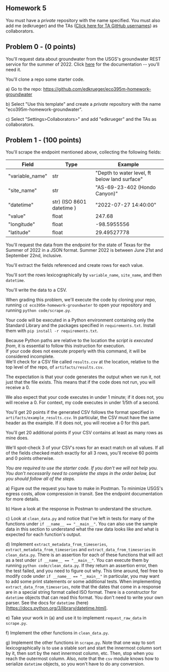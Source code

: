 ## Homework 5
You must have a _private_ repository with the name specified. You must also add me (edkrueger) and the TAs ([Click here for TA GitHub usernames](/ta-githubs.txt)) as collaborators.  

## Problem 0 - (0 points)

You'll request data about groundwater from the USGS's groundwater REST service for the summer of 2022. Click [here](https://waterservices.usgs.gov/docs/groundwater-levels/groundwater-levels-details/) for the documentation -- you'll need it.

You'll clone a repo some starter code.  

a) Go to the repo: https://github.com/edkrueger/eco395m-homework-groundwater  

b) Select "Use this template" and create a _private_ repository with the name "eco395m-homework-groundwater".  

c) Select "Settings>Collaborators>" and add "edkrueger" and the TAs as collaborators.

## Problem 1 - (100 points)
You'll scrape the endpoint mentioned above, collecting the following fields: 

| Field | Type | Example |
| - | - | - |
| "variable_name" | str | "Depth to water level, ft below land surface" |
| "site_name" | str | "AS-69-23-402 (Hondo Canyon)" |
| "datetime" | str) (ISO 8601 datetime ) | "2022-07-27 14:40:00" |
| "value" | float | 247.68 |
| "longitude" | float | -98.5955556 |
| "latitude" | float | 29.49527778 |

You'll request the data from the endpoint for the state of Texas for the Summer of 2022 in a JSON format. Summer 2022 is between June 21st and September 22nd, inclusive.

You'll extract the fields referenced and create rows for each value.

You'll sort the rows lexicographically by `variable_name`, `site_name`, and then `datetime`.
 
You'll write the data to a CSV.

When grading this problem, we'll execute the code by cloning your repo, running `cd eco395m-homework-groundwater` to open your repository and running `python code/scrape.py`.

Your code will be executed in a Python environment containing only the Standard Library and the packages specified in `requirements.txt`. Install them with `pip install -r requirements.txt`.   

Because Python paths are relative to the location the _script is executed from_, it is essential to follow this instruction for execution.  
If your code does not execute properly with this command, it will be considered incomplete.  
We'll check for a CSV file called `results.csv` at the location, relative to the top level of the repo, of `artifacts/results.csv`.

The expectation is that your code generates the output when we run it, not just that the file exists. This means that if the code does not run, you will receive a 0.  

We also expect that your code executes in under 1 minute; if it does not, you will receive a 0. For context, my code executes in under 1/5th of a second.  

You'll get 20 points if the generated CSV follows the format specified in `artifacts/example_results.csv`. In particular, the CSV must have the same header as the example. If it does not, you will receive a 0 for this part.  

You'll get 20 additional points if your CSV contains at least as many rows as mine does.  

We'll spot-check 3 of your CSV's rows for an exact match on all values. If all of the fields checked match exactly for all 3 rows, you'll receive 60 points and 0 points otherwise.  

_You are required to use the starter code. If you don't we will not help you. You don't necessarily need to complete the steps in the order below, but you should follow all of the steps._

a) Figure out the request you have to make in Postman. To minimize USGS's egress costs, allow compression in transit. See the endpoint documentation for more details.  

b) Have a look at the response in Postman to understand the structure.  

c) Look at `clean_data.py` and notice that I've left in tests for many of the functions under `if __name__ == "__main__"`. You can also use the sample data in this section to understand what the raw data looks like and what is expected for each function's output.  

d) Implement `extract_metadata_from_timeseries`, `extract_metadata_from_timeseries` and `extract_data_from_timeseries` in `clean_data.py`. There is an assertion for each of these functions that will act as a test under `if __name__ == "__main__"`. You can execute them by running `python code/clean_data.py`. If they return an assertion error, then the test failed, and you need to figure out why. This time around, feel free to modify code under `if __name__ == "__main__"` in particular, you may want to add some print statements or some additional tests. When implementing `extract_data_from_timeseries`, note that the dates that come in a response are in a special string format called ISO format. There is a constructor for `datetime` objects that can read this format. You don't need to write your own parser. See the docs for `datetime` (here)[https://docs.python.org/3/library/datetime.html].

e) Take your work in (a) and use it to implement `request_raw_data` in `scrape.py`.   

f) Implement the other functions in `clean_data.py`.  

g) Implement the other functions in `scrape.py`. Note that one way to sort lexicographically is to use a stable sort and start the innermost column sort by it, then sort by the next innermost column, etc. Then, stop when you reach the outermost column. Also, note that the `csv` module knows how to serialize `datetime` objects, so you won't have to do any conversion.
